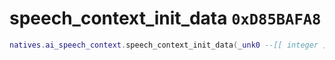 # speech_context_init_data `0xD85BAFA8`

```lua
natives.ai_speech_context.speech_context_init_data(_unk0 --[[ integer ]])
```
